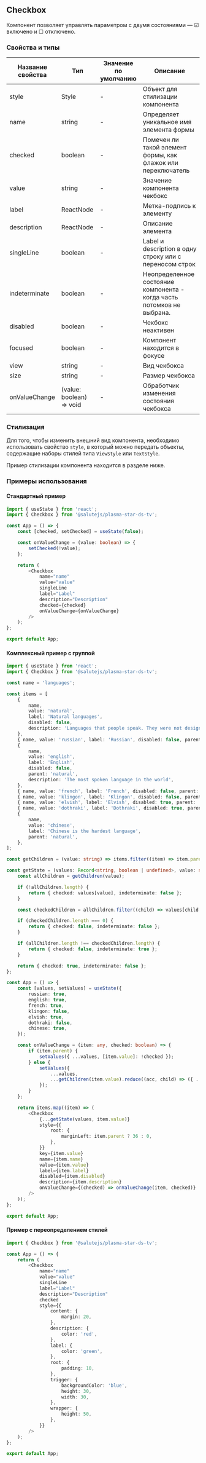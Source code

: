 ## Checkbox

Компонент позволяет управлять параметром с двумя состояниями — ☑ включено и ☐ отключено.

### Свойства и типы

| Название свойства | Тип                      | Значение по умолчанию | Описание                                                               |
| ----------------- | ------------------------ | --------------------- | ---------------------------------------------------------------------- |
| style             | Style                    | -                     | Объект для стилизации компонента                                       |
| name              | string                   | -                     | Определяет уникальное имя элемента формы                               |
| checked           | boolean                  | -                     | Помечен ли такой элемент формы, как флажок или переключатель           |
| value             | string                   | -                     | Значение компонента чекбокс                                            |
| label             | ReactNode                | -                     | Метка-подпись к элементу                                               |
| description       | ReactNode                | -                     | Описание элемента                                                      |
| singleLine        | boolean                  | -                     | Label и description в одну строку или с переносом строк                |
| indeterminate     | boolean                  | -                     | Неопределенное состояние компонента - когда часть потомков не выбрана. |
| disabled          | boolean                  | -                     | Чекбокс неактивен                                                      |
| focused           | boolean                  | -                     | Компонент находится в фокусе                                           |
| view              | string                   | -                     | Вид чекбокса                                                           |
| size              | string                   | -                     | Размер чекбокса                                                        |
| onValueChange     | (value: boolean) => void | -                     | Обработчик изменения состояния чекбокса                                |

### Стилизация

Для того, чтобы изменить внешний вид компонента, необходимо использовать свойство `style`, в который можно передать объекты, содержащие наборы стилей типа `ViewStyle` или `TextStyle`.

Пример стилизации компонента находится в разделе ниже.

### Примеры использования

#### Стандартный пример

```ts
import { useState } from 'react';
import { Checkbox } from '@salutejs/plasma-star-ds-tv';

const App = () => {
    const [checked, setChecked] = useState(false);

    const onValueChange = (value: boolean) => {
        setChecked(!value);
    };

    return (
        <Checkbox
            name="name"
            value="value"
            singleLine
            label="Label"
            description="Description"
            checked={checked}
            onValueChange={onValueChange}
        />
    );
};

export default App;
```

#### Комплексный пример с группой

```ts
import { useState } from 'react';
import { Checkbox } from '@salutejs/plasma-star-ds-tv';

const name = 'languages';

const items = [
    {
        name,
        value: 'natural',
        label: 'Natural languages',
        disabled: false,
        description: 'Languages that people speak. They were not designed by people and they evolved naturally.',
    },
    { name, value: 'russian', label: 'Russian', disabled: false, parent: 'natural' },
    {
        name,
        value: 'english',
        label: 'English',
        disabled: false,
        parent: 'natural',
        description: 'The most spoken language in the world',
    },
    { name, value: 'french', label: 'French', disabled: false, parent: 'natural' },
    { name, value: 'klingon', label: 'Klingon', disabled: false, parent: 'natural' },
    { name, value: 'elvish', label: 'Elvish', disabled: true, parent: 'natural' },
    { name, value: 'dothraki', label: 'Dothraki', disabled: true, parent: 'natural' },
    {
        name,
        value: 'chinese',
        label: 'Chinese is the hardest language',
        parent: 'natural',
    },
];

const getChildren = (value: string) => items.filter((item) => item.parent === value);

const getState = (values: Record<string, boolean | undefined>, value: string) => {
    const allChildren = getChildren(value);

    if (!allChildren.length) {
        return { checked: values[value], indeterminate: false };
    }

    const checkedChildren = allChildren.filter((child) => values[child.value]);

    if (checkedChildren.length === 0) {
        return { checked: false, indeterminate: false };
    }

    if (allChildren.length !== checkedChildren.length) {
        return { checked: false, indeterminate: true };
    }

    return { checked: true, indeterminate: false };
};

const App = () => {
    const [values, setValues] = useState({
        russian: true,
        english: true,
        french: true,
        klingon: false,
        elvish: true,
        dothraki: false,
        chinese: true,
    });

    const onValueChange = (item: any, checked: boolean) => {
        if (item.parent) {
            setValues({ ...values, [item.value]: !checked });
        } else {
            setValues({
                ...values,
                ...getChildren(item.value).reduce((acc, child) => ({ ...acc, [child.value]: !checked }), {}),
            });
        }
    };

    return items.map((item) => (
        <Checkbox
            {...getState(values, item.value)}
            style={{
                root: {
                    marginLeft: item.parent ? 36 : 0,
                },
            }}
            key={item.value}
            name={item.name}
            value={item.value}
            label={item.label}
            disabled={item.disabled}
            description={item.description}
            onValueChange={(checked) => onValueChange(item, checked)}
        />
    ));
};

export default App;
```

#### Пример с переопределением стилей

```ts
import { Checkbox } from '@salutejs/plasma-star-ds-tv';

const App = () => {
    return (
        <Checkbox
            name="name"
            value="value"
            singleLine
            label="Label"
            description="Description"
            checked
            style={{
                content: {
                    margin: 20,
                },
                description: {
                    color: 'red',
                },
                label: {
                    color: 'green',
                },
                root: {
                    padding: 10,
                },
                trigger: {
                    backgroundColor: 'blue',
                    height: 30,
                    width: 30,
                },
                wrapper: {
                    height: 50,
                },
            }}
        />
    );
};

export default App;
```
